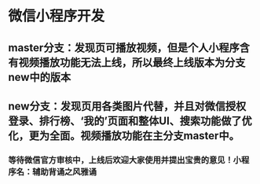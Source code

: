 # 微信小程序开发
## master分支：发现页可播放视频，但是个人小程序含有视频播放功能无法上线，所以最终上线版本为分支new中的版本
## new分支：发现页用各类图片代替，并且对微信授权登录、排行榜、‘我的’页面和整体UI、搜索功能做了优化，更为全面。视频播放功能在主分支master中。
### 等待微信官方审核中，上线后欢迎大家使用并提出宝贵的意见！小程序名：辅助背诵之风雅诵
